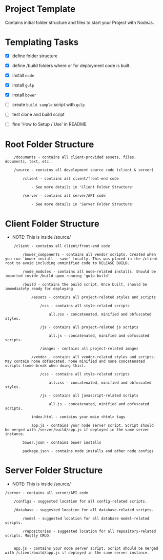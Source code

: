 # Project Template
Contains initial folder structure and files to start your Project with NodeJs.

# Templating Tasks

- [x] define folder structure
- [x] define /build folders where or for deployment code is built.
- [x] install `node`
- [x] install `gulp`
- [x] install `bower` 
- [ ] create `build sample` script with `gulp`
- [ ] test clone and build script
- [ ] fine 'How to Setup / Use' in README


# Root Folder Structure

```
    /documents - contains all client-provided assets, files, documents, text, etc..

    /source - contains all development source code (client & server)

        /client - contains all client/front-end code

            - See more details in 'Client Folder Structure'

        /server - contains all server/API code

            - See more details in 'Server Folder Structure'

```

# Client Folder Structure
- NOTE: This is inside /source/

```
    /client - contains all client/front-end code

        /bower_components - contains all vendor scripts. Created when you run `bower install --save` locally. This was placed in the /client root to avoid including unminified code to RELEASE BUILD.

        /node_modules - contains all node-related installs. Should be imported inside /build upon running 'gulp build'

        /build - contains the build script. Once built, should be immediately ready for deploying

            /assets - contains all project-related styles and scripts

                /css - contains all style-related scripts

                    all.css - concatenated, minified and obfuscated styles.

                /js - contains all project-related js scripts

                    all.js - concatenated, minified and obfuscated scripts.

                /images - contains all project-related images

            /vendor - contains all vendor-related styles and scripts. May contain none obfuscated, none minified and none concatenated scripts (some break when doing this).

                /css - contains all style-related scripts

                    all.css - concatenated, minified and obfuscated styles.

                /js - contains all javascript-related scripts

                    all.js - concatenated, minified and obfuscated scripts.

            index.html - contains your main <html> tags

            app.js - contains your node server script. Script should be merged with /server/build/app.js if deployed in the same server instance.

        bower.json - contains bower installs

        package.json - contains node installs and other node configs

```

# Server Folder Structure
- NOTE: This is inside /source/

```
/server - contains all server/API code

    /configs - suggested location for all config-related scripts.

    /database - suggested location for all database-related scripts.

        /model - suggested location for all database model-related scripts.

        /repositories - suggested location for all repository-related scripts. Mostly CRUD.


    app.js - contains your node server script. Script should be merged with /client/build/app.js if deployed in the same server instance.
```
